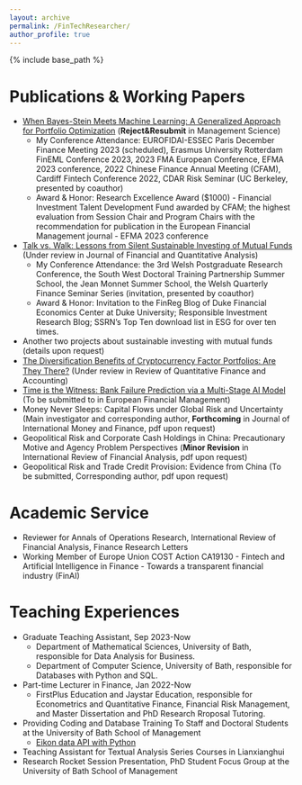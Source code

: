 ```yaml
---
layout: archive
permalink: /FinTechResearcher/
author_profile: true
---
```


{% include base_path %}

Publications & Working Papers 
======
* <a href="https://papers.ssrn.com/sol3/papers.cfm?abstract_id=4229499" target="_blank">When Bayes-Stein Meets Machine Learning: A Generalized Approach for Portfolio Optimization</a> (**Reject&Resubmit** in Management Science)
  * My Conference Attendance: EUROFIDAI-ESSEC Paris December Finance Meeting 2023 (scheduled), Erasmus University Rotterdam FinEML Conference 2023, 2023 FMA European Conference, EFMA 2023 conference, 2022 Chinese Finance Annual Meeting (CFAM), Cardiff Fintech Conference 2022, CDAR Risk Seminar (UC Berkeley, presented by coauthor)
  * Award & Honor: Research Excellence Award ($1000) - Financial Investment Talent Development Fund awarded by CFAM; the highest evaluation from Session Chair and Program Chairs with the recommendation for publication in the European Financial Management journal - EFMA 2023 conference
* <a href="https://papers.ssrn.com/sol3/papers.cfm?abstract_id=4602285" target="_blank">Talk vs. Walk: Lessons from Silent Sustainable Investing of Mutual Funds</a> (Under review in Journal of Financial and Quantitative Analysis)
  * My Conference Attendance: the 3rd Welsh Postgraduate Research Conference, the South West Doctoral Training Partnership Summer School, the Jean Monnet Summer School, the Welsh Quarterly Finance Seminar Series (invitation, presented by coauthor) 
  * Award & Honor: Invitation to the FinReg Blog of Duke Financial Economics Center at Duke University; Responsible Investment Research Blog; SSRN’s Top Ten download list in ESG for over ten times.
* Another two projects about sustainable investing with mutual funds (details upon request)
* <a href="https://papers.ssrn.com/sol3/papers.cfm?abstract_id=4319598" target="_blank">The Diversiﬁcation Beneﬁts of Cryptocurrency Factor Portfolios: Are They There?</a> (Under review in Review of Quantitative Finance and Accounting)
* <a href="https://papers.ssrn.com/sol3/papers.cfm?abstract_id=4352477" target="_blank">Time is the Witness: Bank Failure Prediction via a Multi-Stage AI Model</a> (To be submitted to in European Financial Management)
* Money Never Sleeps: Capital Flows under Global Risk and Uncertainty (Main investigator and corresponding author, **Forthcoming** in Journal of International Money and Finance, pdf upon request)
* Geopolitical Risk and Corporate Cash Holdings in China: Precautionary Motive and Agency Problem Perspectives (**Minor Revision** in International Review of Financial Analysis, pdf upon request)
* Geopolitical Risk and Trade Credit Provision: Evidence from China (To be submitted, Corresponding author, pdf upon request)

Academic Service
======
* Reviewer for Annals of Operations Research, International Review of Financial Analysis, Finance Research Letters
* Working Member of Europe Union COST Action CA19130 - Fintech and Artificial Intelligence in Finance - Towards a transparent financial industry (FinAI)
  
Teaching Experiences 
======
* Graduate Teaching Assistant, Sep 2023-Now
  * Department of Mathematical Sciences, University of Bath, responsible for Data Analysis for Business.
  * Department of Computer Science, University of Bath, responsible for Databases with Python and SQL.
* Part-time Lecturer in Finance, Jan 2022-Now
  * FirstPlus Education and Jaystar Education, responsible for Econometrics and Quantitative Finance, Financial Risk Management, and Master Dissertation and PhD Research Rroposal Tutoring.
* Providing Coding and Database Training To Staff and Doctoral Students at the University of Bath School of Management
  * <a href="https://www.youtube.com/watch?v=5w0DTszME64" target="_blank">Eikon data API with Python</a>
* Teaching Assistant for Textual Analysis Series Courses in Lianxianghui
* Research Rocket Session Presentation, PhD Student Focus Group at the University of Bath School of Management 
